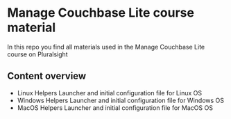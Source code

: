 # Manage Couchbase Lite course material
In this repo you find all materials used in the Manage Couchbase Lite course on Pluralsight

## Content overview
* Linux Helpers           Launcher and initial configuration file for Linux OS
* Windows Helpers         Launcher and initial configuration file for Windows OS
* MacOS Helpers           Launcher and initial configuration file for MacOS OS
